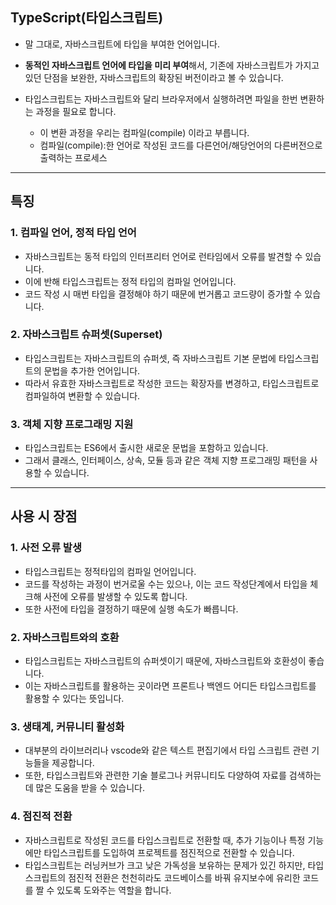 
## TypeScript(타입스크립트)

- 말 그대로, 자바스크립트에 타입을 부여한 언어입니다.

- **동적인 자바스크립트 언어에 타입을 미리 부여**해서, 기존에 자바스크립트가 가지고 있던 단점을 보완한, 자바스크립트의 확장된 버전이라고 볼 수 있습니다. 

- 타입스크립트는 자바스크립트와 달리 브라우저에서 실행하려면 파일을 한번 변환하는 과정을 필요로 합니다.
    - 이 변환 과정을 우리는 컴파일(compile) 이라고 부릅니다. 
    - 컴파일(compile):한 언어로 작성된 코드를 다른언어/해당언어의 다른버전으로 출력하는 프로세스

---

## 특징

### 1. 컴파일 언어, 정적 타입 언어
- 자바스크립트는 동적 타입의 인터프리터 언어로 런타임에서 오류를 발견할 수 있습니다. 
- 이에 반해 타입스크립트는 정적 타입의 컴파일 언어입니다.
- 코드 작성 시 매번 타입을 결정해야 하기 때문에 번거롭고 코드량이 증가할 수 있습니다.

### 2. 자바스크립트 슈퍼셋(Superset)
- 타입스크립트는 자바스크립트의 슈퍼셋, 즉 자바스크립트 기본 문법에 타입스크립트의 문법을 추가한 언어입니다.
- 따라서 유효한 자바스크립트로 작성한 코드는 확장자를 변경하고, 타입스크립트로 컴파일하여 변환할 수 있습니다.

### 3. 객체 지향 프로그래밍 지원
- 타입스크립트는 ES6에서 출시한 새로운 문법을 포함하고 있습니다.
- 그래서 클래스, 인터페이스, 상속, 모듈 등과 같은 객체 지향 프로그래밍 패턴을 사용할 수 있습니다.

---

## 사용 시 장점
### 1. 사전 오류 발생
- 타입스크립트는 정적타입의 컴파일 언어입니다.
- 코드를 작성하는 과정이 번거로울 수는 있으나, 이는 코드 작성단계에서 타입을 체크해 사전에 오류를 발생할 수 있도록 합니다.
- 또한 사전에 타입을 결정하기 때문에 실행 속도가 빠릅니다.

### 2. 자바스크립트와의 호환
- 타입스크립트는 자바스크립트의 슈퍼셋이기 때문에, 자바스크립트와 호환성이 좋습니다. 
- 이는 자바스크립트를 활용하는 곳이라면 프론트나 백엔드 어디든 타입스크립트를 활용할 수 있다는 뜻입니다.

### 3. 생태계, 커뮤니티 활성화
- 대부분의 라이브러리나 vscode와 같은 텍스트 편집기에서 타입 스크립트 관련 기능들을 제공합니다.
- 또한, 타입스크립트와 관련한 기술 블로그나 커뮤니티도 다양하여 자료를 검색하는 데 많은 도움을 받을 수 있습니다.

### 4. 점진적 전환
- 자바스크립트로 작성된 코드를 타입스크립트로 전환할 때, 추가 기능이나 특정 기능에만 타입스크립트를 도입하여 프로젝트를 점진적으로 전환할 수 있습니다.
- 타입스크립트는 러닝커브가 크고 낮은 가독성을 보유하는 문제가 있긴 하지만, 타입스크립트의 점진적 전환은 천천히라도 코드베이스를 바꿔 유지보수에 유리한 코드를 짤 수 있도록 도와주는 역할을 합니다. 